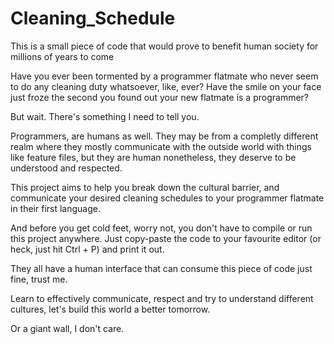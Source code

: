 # Cleaning_Schedule
This is a small piece of code that would prove to benefit human society for millions of years to come

Have you ever been tormented by a programmer flatmate who never seem to do any cleaning duty whatsoever, like, ever?
Have the smile on your face just froze the second you found out your new flatmate is a programmer?

But wait. There's something I need to tell you.

Programmers, are humans as well. They may be from a completly different realm where they mostly communicate with the outside world with 
things like feature files, but they are human nonetheless, they deserve to be understood and respected.

This project aims to help you break down the cultural barrier, and communicate your desired cleaning schedules to your programmer 
flatmate in their first language.

And before you get cold feet, worry not, you don't have to compile or run this project anywhere. Just copy-paste the code to your favourite
editor (or heck, just hit Ctrl + P) and print it out.

They all have a human interface that can consume this piece of code just fine, trust me.

Learn to effectively communicate, respect and try to understand different cultures, let's build this world a better tomorrow.







































Or a giant wall, I don't care.
